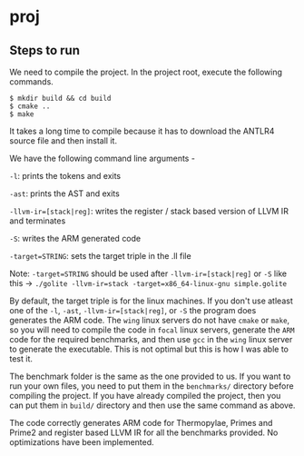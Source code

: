 # proj

## Steps to run

We need to compile the project. In the project root, execute the following commands.

```
$ mkdir build && cd build
$ cmake ..
$ make
```

It takes a long time to compile because it has to download the ANTLR4 source file and then install it. 

We have the following command line arguments -

`-l`: prints the tokens and exits

`-ast`: prints the AST and exits

`-llvm-ir=[stack|reg]`: writes the register / stack based version of LLVM IR and terminates

`-S`: writes the ARM generated code

`-target=STRING`: sets the target triple in the .ll file

Note: `-target=STRING` should be used after `-llvm-ir=[stack|reg]` or `-S` like this ->
`./golite -llvm-ir=stack -target=x86_64-linux-gnu simple.golite`

By default, the target triple is for the linux machines. If you don't use atleast one of the `-l`, `-ast`, `-llvm-ir=[stack|reg]`, or `-S` the program does generates the ARM code. The `wing` linux servers do not have `cmake` or `make`, so you will need to compile the code in `focal` linux servers, generate the `ARM` code for the required benchmarks, and then use `gcc` in the `wing` linux server to generate the executable. This is not optimal but this is how I was able to test it.

The benchmark folder is the same as the one provided to us. If you want to run your own files, you need to put them in the `benchmarks/` directory before compiling the project. If you have already compiled the project, then you can put them in `build/` directory and then use the same command as above.

The code correctly generates ARM code for Thermopylae, Primes and Prime2 and register based LLVM IR for all the benchmarks provided. No optimizations have been implemented.